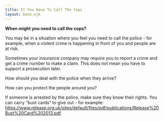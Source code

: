 ```yaml
---
title: If You Have To Call The Cops
layout: base.njk
---
```

**When might you need to call the cops?** 



You may be in a situation where you feel you need to call the police - for example, when a violent crime is happening in front of you and people are at risk. 



Sometimes your insurance company may require you to report a crime and get a crime number to make a claim. This does not mean you have to support a prosecution later. 



How should you deal with the police when they arrive?



How can you protect the people around you? 



If someone is arrested by the police, make sure they know their rights. You can carry “bust cards” to give out - for example: <https://www.release.org.uk/sites/default/files/pdf/publications/Release%20Bust%20Card%202013.pdf>.